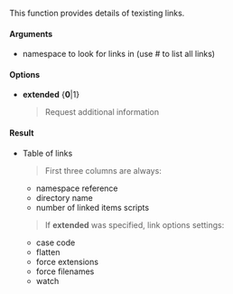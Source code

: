This function provides details of texisting links.

#### Arguments

- namespace to look for links in (use # to list all links)

#### Options

- **extended** {**0**|1}
   > Request additional information

#### Result

- Table of links
   > First three columns are always:
   - namespace reference
   - directory name
   - number of linked items scripts
   > If **extended** was specified, link options settings:
   - case code
   - flatten
   - force extensions
   - force filenames
   - watch
   
